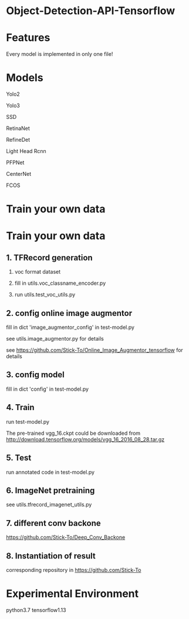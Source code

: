 # Object-Detection-API-Tensorflow

# Features
Every model is implemented in only one file!
# Models

Yolo2

Yolo3

SSD

RetinaNet

RefineDet

Light Head Rcnn

PFPNet

CenterNet

FCOS

# Train your own data
# Train your own data
## 1. TFRecord generation

1) voc format dataset

2) fill in utils.voc_classname_encoder.py

3) run utils.test_voc_utils.py

## 2. config online image augmentor

fill in dict 'image_augmentor_config' in test-model.py

see utils.image_augmentor.py for details

see https://github.com/Stick-To/Online_Image_Augmentor_tensorflow for details
## 3. config model

fill in dict 'config' in test-model.py


## 4. Train
run test-model.py

The pre-trained vgg_16.ckpt could be downloaded from http://download.tensorflow.org/models/vgg_16_2016_08_28.tar.gz

## 5. Test
run annotated code in test-model.py

## 6. ImageNet pretraining
see utils.tfrecord_imagenet_utils.py

## 7. different conv backone
https://github.com/Stick-To/Deep_Conv_Backone

## 8. Instantiation of result 
 corresponding repository in https://github.com/Stick-To
 
# Experimental Environment
python3.7 tensorflow1.13
